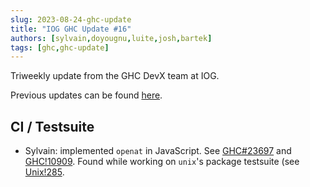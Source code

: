 ```yaml
---
slug: 2023-08-24-ghc-update
title: "IOG GHC Update #16"
authors: [sylvain,doyougnu,luite,josh,bartek]
tags: [ghc,ghc-update]
---
```


Triweekly update from the GHC DevX team at IOG.

<!-- truncate -->

Previous updates can be found [here](https://engineering.iog.io/tags/ghc-update).

## CI / Testsuite

- Sylvain: implemented `openat` in JavaScript. See
  [GHC#23697](https://gitlab.haskell.org/ghc/ghc/-/issues/23697) and
  [GHC!10909](https://gitlab.haskell.org/ghc/ghc/-/merge_requests/10909).
  Found while working on `unix`'s package testsuite (see
  [Unix!285](https://github.com/haskell/unix/pull/285).

